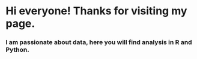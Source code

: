 # Hi everyone! Thanks for visiting my page. 
### I am passionate about data, here you will find analysis in R and Python. 
# 
